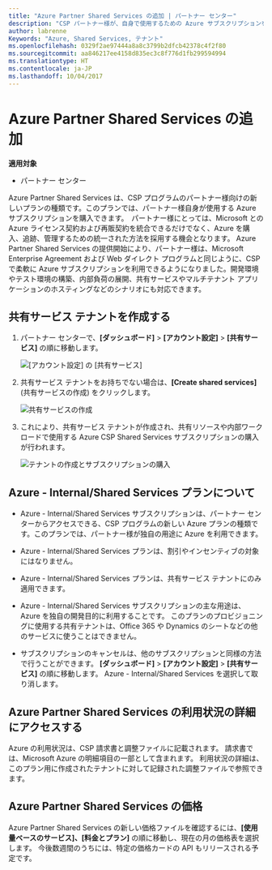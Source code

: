 ```yaml
---
title: "Azure Partner Shared Services の追加 | パートナー センター"
description: "CSP パートナー様が、自身で使用するための Azure サブスクリプションを購入できるようになりました。"
author: labrenne
Keywords: "Azure, Shared Services, テナント"
ms.openlocfilehash: 0329f2ae97444a8a8c3799b2dfcb42378c4f2f80
ms.sourcegitcommit: aa846217ee4158d835ec3c8f776d1fb299594994
ms.translationtype: HT
ms.contentlocale: ja-JP
ms.lasthandoff: 10/04/2017
---
```

# <a name="add-azure-partner-shared-services"></a>Azure Partner Shared Services の追加

**適用対象**

-  パートナー センター

Azure Partner Shared Services は、CSP プログラムのパートナー様向けの新しいプランの種類です。このプランでは、パートナー様自身が使用する Azure サブスクリプションを購入できます。  パートナー様にとっては、Microsoft との Azure ライセンス契約および再販契約を統合できるだけでなく、Azure を購入、追跡、管理するための統一された方法を採用する機会となります。 Azure Partner Shared Services の提供開始により、パートナー様は、Microsoft Enterprise Agreement および Web ダイレクト プログラムと同じように、CSP で柔軟に Azure サブスクリプションを利用できるようになりました。開発環境やテスト環境の構築、内部負荷の展開、共有サービスやマルチテナント アプリケーションのホスティングなどのシナリオにも対応できます。  

## <a name="create-the-shared-services-tenant"></a>共有サービス テナントを作成する

1. パートナー センターで、**[ダッシュボード]** > **[アカウント設定]** > **[共有サービス]** の順に移動します。

    ![**[アカウント設定]** の **[共有サービス]**](images/sharedservices2.png)

2. 共有サービス テナントをお持ちでない場合は、**[Create shared services]** (共有サービスの作成) をクリックします。

    ![共有サービスの作成](images/sharedservices3.png)

3. これにより、共有サービス テナントが作成され、共有リソースや内部ワークロードで使用する Azure CSP Shared Services サブスクリプションの購入が行われます。

    ![テナントの作成とサブスクリプションの購入](images/sharedservices5.png)

## <a name="about-the-azure--internalshared-services-offer"></a>Azure - Internal/Shared Services プランについて

- Azure - Internal/Shared Services サブスクリプションは、パートナー センターからアクセスできる、CSP プログラムの新しい Azure プランの種類です。このプランでは、パートナー様が独自の用途に Azure を利用できます。 

- Azure - Internal/Shared Services プランは、割引やインセンティブの対象にはなりません。

- Azure - Internal/Shared Services プランは、共有サービス テナントにのみ適用できます。

- Azure - Internal/Shared Services サブスクリプションの主な用途は、Azure を独自の開発目的に利用することです。 このプランのプロビジョニングに使用する共有テナントは、Office 365 や Dynamics のシートなどの他のサービスに使うことはできません。 

- サブスクリプションのキャンセルは、他のサブスクリプションと同様の方法で行うことができます。 **[ダッシュボード]** > **[アカウント設定]** > **[共有サービス]** の順に移動します。 Azure - Internal/Shared Services を選択して取り消します。

## <a name="accessing-azure-partner-shared-services-consumption-details"></a>Azure Partner Shared Services の利用状況の詳細にアクセスする

Azure の利用状況は、CSP 請求書と調整ファイルに記載されます。 請求書では、Microsoft Azure の明細項目の一部として含まれます。 利用状況の詳細は、このプラン用に作成されたテナントに対して記録された調整ファイルで参照できます。 

## <a name="azure-partner-shared-services-pricing"></a>Azure Partner Shared Services の価格

Azure Partner Shared Services の新しい価格ファイルを確認するには、**[使用量ベースのサービス]、[料金とプラン]** の順に移動し、現在の月の価格表を選択します。 今後数週間のうちには、特定の価格カードの API もリリースされる予定です。


